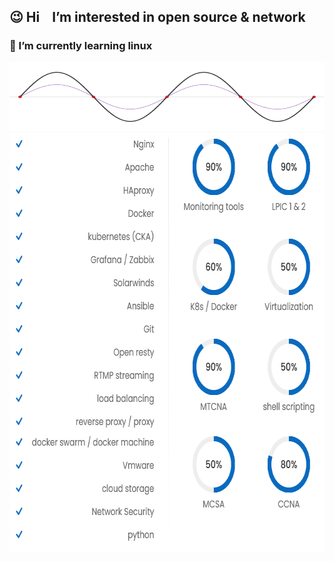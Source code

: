 <h2> &#128521 Hi &nbsp;&nbsp; I’m interested in open source & network </h2>
<h3> &#128039 I’m currently learning linux </h3> 

<img src="wave2.gif" height="110" width="640" />

<img src="mtinfo.png" width="671" height="671"/>
<!--- 
m-taghva/m-taghva is a ✨ special ✨ repository because its `README.md` (this file) appears on your GitHub profile.
You can click the Preview link to take a look at your changes.
--->
